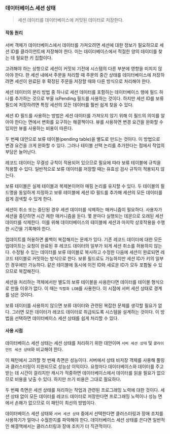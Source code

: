 ### 데이터베이스 세션 상태

> 세션 데이터를 데이터베이스에 커밋된 데이터로 저장한다.

#### 작동 원리

서버 객체가 데이터베이스에서 데이터를 가져오려면 세션에 대한 정보가 필요하므로
세션 ID를 클라이언트에 저장해야 한다.
이는 데이터베이스에서 적절한 양의 데이터를 찾는 데 필요한 키 집합이다.

고려해야 하는 상항으로 세션이 커밋되 기전에 시스템의 다른 부분에 영향을 미치지 않아야 한다.
한 세션 내에서 주문을 처리할 때 주문의 중간 상태를 데이터베이스에 저장하려면
세션이 완료된 후 확정된 주문을 저장할 때와 다른 방식으로 처리해야 한다.

세션 데이터의 분리 방법 중 하나로 세션 데이터를 포함하는 데이터베이스 행에 필드 하나를 추가하는 것으로
부울 isPending 필드를 사용하는 것이다.
하지만 세션 ID를 보류 필드에 저장하려면 특정 세션의 모든 데이터를 훨씬 쉽게 찾을 수 있다.

세션 ID 필드를 사용하는 방법은 세션 데이터를 가져오지 않기 위해 이 필드의 의미를 알아야 한다는 면에서 변화를 요구하는 해결책이다.
뷰를 사용하면 변경 요건을 완화할 수 있지만 뷰를 사용하는 비용이 따른다.

두 번째 대안으로 보류 테이블(pending table)을 별도로 만드는 것이다.
이 방법으로 변경 요건을 크게 완화할 수 있다.
그러나 테이블 선택 논리를 추가한다는 점에서 작업의 부담은 늘어난다.

레코드 데이터는 무결성 규칙이 적용되어 있으므로 필요에 따라 보류 테이블에 규칙을 적용할 수 있다.
일반적으로 보류 데이터를 저장할 때는 유효성 검사 규칙이 적용되지 않는다.

보류 테이블은 실제 테이블과 복제본이어야 매핑 논리를 유지할 수 있다.
두 테이블의 필드명을 동일하게 지정하고 보류 테이블에 세션 ID 필드를 추가해 세션의 모든 데이터를 쉽게 검색할 수 있게 한다.

세션이 취소 또는 중단된 경우 세션 데이터를 삭제하는 매커니즘이 필요하다.
사용자가 세션을 중단하면 시간 제한 매커니즘을 둔다.
몇 분마다 실행되는 데몬으로 오래된 세션 데이터를 삭제한다.
이를 위해 데이터베이스의 테이블에 세션과 마지막 상호작용을 수행한 시간을 기록해야 한다.

업데이트를 허용하면 롤백이 복잡해지는 문제가 있다.
기존 레코드 데이터에 대한 모든 업데이트는 요청이 완료된 후 레코드 데이터의 일부가 되게 세션 취소를 허용하지 않는다.
수정될 수 있는 데이터를 보류 테이블로 복사하고 수정한 다음에 세션이 완료되면 레코드 테이블로 커밋하는 방식으로 한다.
보류 필드로도 가능하지만 세션 ID가 키의 일부인 경우에만 가능하다.
같은 테이블에 동시에 이전 ID와 새로운 ID가 모두 포함될 수 있으므로 복잡해진다.

세션을 처리하는 객체에서만 별도의 보류 테이블을 사용한다면 데이터를 테이블 형식으로 만들 이유가 없다.
이 때는 `직렬화 LOB`를 사용한다. 이 시점에 서버 세션 상태로 경계를 넘은 것이다.

보류 데이터를 사용하지 않으면 보류 데이터와 관련된 복잡한 문제를 생각할 필요가 없다.
그러면 모든 데이터가 레코드 데이터로 취급되도록 시스템을 설계하는 것이다.
이 방법을 선택하면 데이터베이스 세션 상태를 쉽게 처리할 수 있다.

#### 사용 시점

데이터베이스 세션 상태는 세션 상태를 처리하기 위한 대안이며
`서버 세션 상태` 및 `클라이언트 세션 상태`와 비교해야 한다.

이 패턴에서 고려할 첫 번째 측면은 성능이다.
서버에서 상태 비저장 객체를 사용해 풀링과 클러스터링이 지원되므로 성능상 이익이다.
요청마다 데이터베이스와 데이터를 주고 받는 데 시간이 걸리지만 캐시가 적중하면 데이터베이스에서 데이터를 읽을 필요가 없으므로 비용을 낮출 수 있다.
하지만 쓰기 비용은 그대로 필요하다.

두 번째 측면은 세션 상태를 처리하는 작업과 관련된 프로그래밍 노력에 대한 것이다.
세션 상태 없이 모든 데이터를 레코드 데이터로 저장한다면 프로그래밍 노력이나 성능 면에서 손해가 없으므로
이 패턴이 최선의 방법이다.

데이터베이스 세션 상태와 `서버 세션 상태` 중에서 선택한다면 클러스터링과 장애 조치를 사용하기가 얼마나 수월한지를 파악해야 한다.
데이터베이스 세션 상태를 쓴다면 일반적인 해결책에서는 클러스터링과 장애 조치가 더 직관적이다.